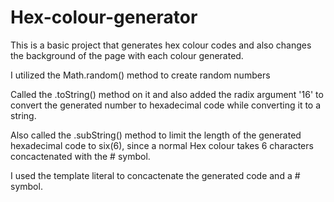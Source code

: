 # Hex-colour-generator
This is a basic project that generates hex colour codes and also changes the background of the page with each colour generated.

I utilized the Math.random() method to create random numbers

Called the .toString() method on it and also added the radix argument '16' to convert the generated number to hexadecimal code while converting it to a string.

Also called the .subString() method to limit the length of the generated hexadecimal code to six(6), since a normal Hex colour takes 6 characters concactenated with the # symbol.

I used the template literal to concactenate the generated code and a # symbol.
